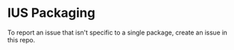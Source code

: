 # IUS Packaging

To report an issue that isn't specific to a single package, create an issue in this repo.

